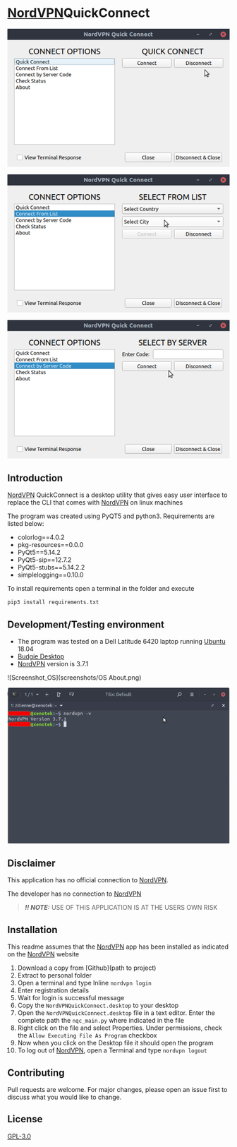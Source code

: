 # [NordVPN](https://nordvpn.com)QuickConnect

![Screenshot_Quick](screenshots/Screenshot_Quick.png)

![Screenshot_List](screenshots/Screenshot_List.png)

![Screenshot_Server](screenshots/Screenshot_Server.png)

## Introduction
[NordVPN](https://nordvpn.com) QuickConnect is a desktop utility that gives easy user interface to replace the CLI that comes with [NordVPN](https://nordvpn.com) on linux machines

The program was created using PyQT5 and python3. Requirements are listed below:
* colorlog==4.0.2
* pkg-resources==0.0.0
* PyQt5==5.14.2
* PyQt5-sip==12.7.2
* PyQt5-stubs==5.14.2.2
* simplelogging==0.10.0

To install requirements open a terminal in the folder and execute 
```bash
pip3 install requirements.txt
```

## Development/Testing environment
* The program was tested on a Dell Latitude 6420 laptop running [Ubuntu](https://ubuntubudgie.org/) 18.04
* [Budgie Desktop](https://ubuntubudgie.org/)
* [NordVPN](https://nordvpn.com) version is 3.7.1

![Screenshot_OS](screenshots/OS About.png)

![Screenshot_OS](screenshots/terminal.png)


## Disclaimer
This application has no official connection to [NordVPN](https://nordvpn.com). 

The developer has no connection to [NordVPN](https://nordvpn.com)
 
> **_!! NOTE:_**  USE OF THIS APPLICATION IS AT THE USERS OWN RISK

## Installation

This readme assumes that the [NordVPN](https://nordvpn.com) app has been installed as indicated on the [NordVPN](https://nordvpn.com/download/linux/) website

1. Download a copy from [Github](path to project)
2. Extract to personal folder
3. Open a terminal and type Inline `nordvpn login`
4. Enter registration details
5. Wait for login is successful message
6. Copy the `NordVPNQuickConnect.desktop` to your desktop
7. Open the `NordVPNQuickConnect.desktop` file in a text editor. Enter the complete path the `nqc_main.py` where indicated in the file
8. Right click on the file and select Properties. Under permissions, check the `Allow Executing File As Program` checkbox
9. Now when you click on the Desktop file it should open the program   
10. To log out of [NordVPN](https://nordvpn.com), open a Terminal and type `nordvpn logout`

## Contributing
Pull requests are welcome. For major changes, please open an issue first to discuss what you would like to change.

## License
[GPL-3.0](https://choosealicense.com/licenses/gpl-3.0/)

